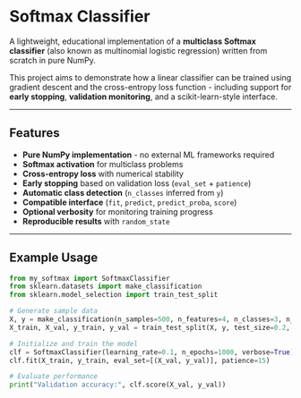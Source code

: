 # Softmax Classifier

A lightweight, educational implementation of a **multiclass Softmax classifier** (also known as multinomial logistic regression) written from scratch in pure NumPy.

This project aims to demonstrate how a linear classifier can be trained using gradient descent and the cross-entropy loss function - including support for **early stopping**, **validation monitoring**, and a scikit-learn-style interface.

---

## Features

- **Pure NumPy implementation** - no external ML frameworks required  
- **Softmax activation** for multiclass problems  
- **Cross-entropy loss** with numerical stability  
- **Early stopping** based on validation loss (`eval_set` + `patience`)  
- **Automatic class detection** (`n_classes` inferred from `y`)  
- **Compatible interface** (`fit`, `predict`, `predict_proba`, `score`)  
- **Optional verbosity** for monitoring training progress  
- **Reproducible results** with `random_state`

---

## Example Usage

```python
from my_softmax import SoftmaxClassifier
from sklearn.datasets import make_classification
from sklearn.model_selection import train_test_split

# Generate sample data
X, y = make_classification(n_samples=500, n_features=4, n_classes=3, n_informative=3, random_state=42)
X_train, X_val, y_train, y_val = train_test_split(X, y, test_size=0.2, random_state=42)

# Initialize and train the model
clf = SoftmaxClassifier(learning_rate=0.1, n_epochs=1000, verbose=True)
clf.fit(X_train, y_train, eval_set=[(X_val, y_val)], patience=15)

# Evaluate performance
print("Validation accuracy:", clf.score(X_val, y_val))
